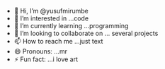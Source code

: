 - 👋 Hi, I’m @yusufmirumbe
- 👀 I’m interested in ...code 
- 🌱 I’m currently learning ...programming
- 💞️ I’m looking to collaborate on ... several projects
- 📫 How to reach me ...just text
- 😄 Pronouns: ...mr 
- ⚡ Fun fact: ...i love art

<!---
yusufmirumbe/yusufmirumbe is a ✨ special ✨ repository because its `README.md` (this file) appears on your GitHub profile.
You can click the Preview link to take a look at your changes.
--->
